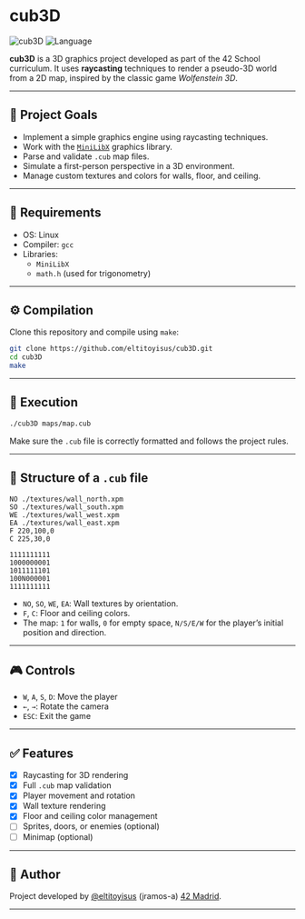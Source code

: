 # cub3D

![cub3D](https://img.shields.io/badge/42-Project-blue)
![Language](https://img.shields.io/badge/C-100%25-blue)

**cub3D** is a 3D graphics project developed as part of the 42 School curriculum. It uses **raycasting** techniques to render a pseudo-3D world from a 2D map, inspired by the classic game *Wolfenstein 3D*.

---

## 🎯 Project Goals

- Implement a simple graphics engine using raycasting techniques.
- Work with the [`MiniLibX`](https://harm-smits.github.io/42docs/libs/minilibx) graphics library.
- Parse and validate `.cub` map files.
- Simulate a first-person perspective in a 3D environment.
- Manage custom textures and colors for walls, floor, and ceiling.

---

## 🔧 Requirements

- OS: Linux
- Compiler: `gcc`
- Libraries:
  - `MiniLibX`
  - `math.h` (used for trigonometry)

---

## ⚙️ Compilation

Clone this repository and compile using `make`:

```bash
git clone https://github.com/eltitoyisus/cub3D.git
cd cub3D
make
```

---

## 🚀 Execution

```bash
./cub3D maps/map.cub
```

Make sure the `.cub` file is correctly formatted and follows the project rules.

---

## 🧾 Structure of a `.cub` file

```cub
NO ./textures/wall_north.xpm
SO ./textures/wall_south.xpm
WE ./textures/wall_west.xpm
EA ./textures/wall_east.xpm
F 220,100,0
C 225,30,0

1111111111
1000000001
1011111101
100N000001
1111111111
```

- `NO`, `SO`, `WE`, `EA`: Wall textures by orientation.
- `F`, `C`: Floor and ceiling colors.
- The map: `1` for walls, `0` for empty space, `N/S/E/W` for the player’s initial position and direction.

---

## 🎮 Controls

- `W`, `A`, `S`, `D`: Move the player
- `←`, `→`: Rotate the camera
- `ESC`: Exit the game

---

## ✅ Features

- [x] Raycasting for 3D rendering
- [x] Full `.cub` map validation
- [x] Player movement and rotation
- [x] Wall texture rendering
- [x] Floor and ceiling color management
- [ ] Sprites, doors, or enemies (optional)
- [ ] Minimap (optional)

---

## 👤 Author

Project developed by [@eltitoyisus](https://github.com/eltitoyisus) (jramos-a)  [42 Madrid](https://42.fr/).

---

